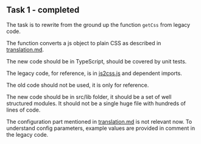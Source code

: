 ## Task 1 - completed

The task is to rewrite from the ground up the function `getCss` from legacy code.

The function converts a js object to plain CSS as described in [translation.md](./doc/translation.md).

The new code should be in TypeScript, should be covered by unit tests.

The legacy code, for reference, is in [js2css.js](./legacy-code/js2css.js) and dependent imports.

The old code should not be used, it is only for reference.

The new code should be in src/lib folder, it should be a set of well structured modules. It should not be a single huge file with hundreds of lines of code.

The configuration part mentioned in [translation.md](./doc/translation.md) is not relevant now. To understand config parameters, example values are provided in comment in the legacy code.

